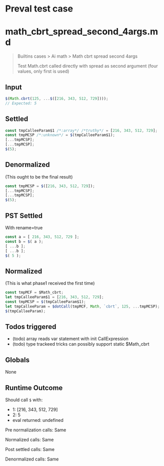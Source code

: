 # Preval test case

# math_cbrt_spread_second_4args.md

> Builtins cases > Ai math > Math cbrt spread second 4args
>
> Test Math.cbrt called directly with spread as second argument (four values, only first is used)

## Input

`````js filename=intro
$(Math.cbrt(125, ...$([216, 343, 512, 729])));
// Expected: 5
`````


## Settled


`````js filename=intro
const tmpCalleeParam$1 /*:array*/ /*truthy*/ = [216, 343, 512, 729];
const tmpMCSP /*:unknown*/ = $(tmpCalleeParam$1);
[...tmpMCSP];
[...tmpMCSP];
$(5);
`````


## Denormalized
(This ought to be the final result)

`````js filename=intro
const tmpMCSP = $([216, 343, 512, 729]);
[...tmpMCSP];
[...tmpMCSP];
$(5);
`````


## PST Settled
With rename=true

`````js filename=intro
const a = [ 216, 343, 512, 729 ];
const b = $( a );
[ ...b ];
[ ...b ];
$( 5 );
`````


## Normalized
(This is what phase1 received the first time)

`````js filename=intro
const tmpMCF = $Math_cbrt;
let tmpCalleeParam$1 = [216, 343, 512, 729];
const tmpMCSP = $(tmpCalleeParam$1);
let tmpCalleeParam = $dotCall(tmpMCF, Math, `cbrt`, 125, ...tmpMCSP);
$(tmpCalleeParam);
`````


## Todos triggered


- (todo) array reads var statement with init CallExpression
- (todo) type trackeed tricks can possibly support static $Math_cbrt


## Globals


None


## Runtime Outcome


Should call `$` with:
 - 1: [216, 343, 512, 729]
 - 2: 5
 - eval returned: undefined

Pre normalization calls: Same

Normalized calls: Same

Post settled calls: Same

Denormalized calls: Same
